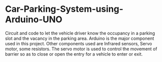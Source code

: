 # Car-Parking-System-using-Arduino-UNO
Circuit and code to let the vehicle driver know the occupancy in a parking slot and the vacancy in the parking area. Arduino is the major component used in this project. Other components used are Infrared sensors, Servo motor, some resistors. The servo motor is used to control the movement of barrier so as to close or open the entry for a vehicle to enter or exit.
